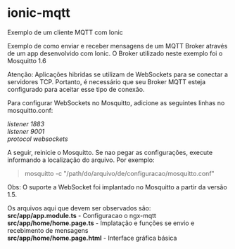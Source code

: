 # ionic-mqtt
Exemplo de um cliente MQTT com Ionic

Exemplo de como enviar e receber mensagens de um MQTT Broker através de um app desenvolvido com Ionic.
O Broker utilizado neste exemplo foi o Mosquitto 1.6

Atenção: Aplicações hibridas se utilizam de WebSockets para se conectar a servidores TCP. Portanto, é necessário que seu Broker MQTT 
esteja configurado para aceitar esse tipo de conexão.

Para configurar WebSockets no Mosquitto, adicione as seguintes linhas no mosquitto.conf:

<i>listener 1883</i><br>
<i>listener 9001</i><br>
<i>protocol websockets</i><br>

A seguir, reinicie o Mosquitto. Se nao pegar as configurações, execute informando a localização do arquivo. Por exemplo:

> mosquitto -c "/path/do/arquivo/de/configuracao/mosquitto.conf"

Obs: O suporte a WebSocket foi implantado no Mosquitto a partir da versão 1.5.

Os arquivos aqui que devem ser observados são:<br>
<b>src/app/app.module.ts</b> - Configuracao o ngx-mqtt<br>
<b>src/app/home/home.page.ts</b> - Implatação e funções se envio e recebimento de mensagens<br>
<b>src/app/home/home.page.html</b> - Interface gráfica básica<br>


